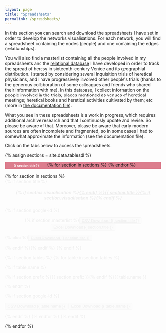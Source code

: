```yaml
---
layout: page
title: "Spreadsheets"
permalink: /spreadsheets/
---
```


<style>
/* HTML for tabs */
/* code from or modified from https://www.w3schools.com/w3css/w3css_tabulators.asp */
.w3-animate-opacity{animation:opac 0.8s}@keyframes opac{from{opacity:0} to{opacity:1}}

.w3-bar{width:100%;overflow:hidden}.w3-center .w3-bar{display:inline-block;width:auto}
.w3-bar .w3-bar-item {
	float:left;width:25%;border:none;display:block;outline:0;font-weight:bold;
}
.w3-white {
	background-color:white;
	color:#dc7e8e;
}
.w3-button {
	padding:5px;
}
.w3-pink {
	background-color:#dc7e8e;
}


tab {
	background-color:#dc7e8e;
	color:white;
	font-size:10px;
	text-align: center;
	display:inline-block;
}

tab:hover {
	background-color:gray;
	color:white;
}
</style>

In this section you can search and download the spreadsheets I have set in order to develop the networks visualisations. For each network, you will find a spreadsheet containing the nodes (people) and one containing the edges (relationships).


You will also find a masterlist containing all the people involved in my spreadsheets and the [relational database](https://en.wikipedia.org/wiki/Relational_database) I have developed in order to track the spread of heresy in sixteenth-century Venice and its geographial distribution. I started by considering several Inquisition trials of heretical physicians, and I have progressively involved other people's trials (thanks to the generous collaboration of some colleagues and friends who shared their information with me). In this database, I collect information on the people involved in the trials; places mentioned as venues of heretical meetings; heretical books and heretical activities cultivated by them; etc (more in [the documentation file](/documentation/)). 


What you see in these spreadsheets is a work in progress, which requires additional archive research and that I continuosly update and revise. So please be aware of that. Moreover, please be aware that early modern sources are often incomplete and fragmented, so in some cases I had to somewhat approximate the information (see the documentation file).


Click on the tabs below to access the spreadsheets.


{% assign sections = site.data.tablesdl %}
<p>
	<div class="w3-bar w3-pink">
{% for section in sections %}
  <tab class="w3-bar-item w3-button tablink{% if section.tablink %} w3-white{% endif %}" onclick="openCity(event,'{{ section.title }}')">{{ section.title }}</tab>
{% endfor %}
</div>
</p>
{% for section in sections %}

<div id="{{ section.title }}" class="city w3-animate-opacity" style="display:{{ section.display }}">
{% if section.title %}
<h5 align="center">{% if section.visualisation %}<a href="{{ section.visualisation }}">{% endif %}{{ section.title }}{% if section.visualisation %}</a>{% endif %}</h5>


{% if section.google-id %}
<p align="center">{% if section.masterlist %}<button class="btn btn-sm"><a download href="https://docs.google.com/spreadsheets/d/{{ section.google-id }}/export?format=csv&gid={{ section.gid }}"><i class="fa fa-download"></i> CSV Download {{ section.title }}</a></button> <button class="btn btn-sm"><a download href="https://docs.google.com/spreadsheets/d/{{ section.google-id }}/export?format=xlsx&gid={{ section.gid }}"><i class="fa fa-download"></i> Excel Download {{ section.title }}</a></button></p> {% else %}<button class="btn btn-sm"><a download href="https://docs.google.com/spreadsheets/d/{{ section.google-id }}/export?format=xlsx"><i class="fa fa-download"></i> Excel Download {{ section.title }}</a></button></p>{% endif %}{% endif %}
{% endif %}

{% if section.tables %}
{% for table in section.tables %}

{% if table.name %}<p>{% if section.prefix %}{{ section.prefix }}{% endif %}{{ table.name }}
</p>
{% endif %}

{% if section.google-id %}<p>
<button class="btn btn-sm"><a download href="https://docs.google.com/spreadsheets/d/{{ section.google-id }}/gviz/tq?tqx=out:csv&sheet={{ table.name }}"><i class="fa fa-download"></i> CSV Download {{ table.name }}</a></button> <button class="btn btn-sm"><a download href="https://docs.google.com/spreadsheets/d/{{ section.google-id }}/export?format=xlsx&gid={{ table.gid }}"><i class="fa fa-download"></i> Excel Download {{ table.name }}</a></button></p>

{% endif %}
{% endfor %}
{% endif %}
</div>
{% endfor %}

<script>
	// javascript for tabs
	// code modified from https://www.w3schools.com/w3css/w3css_tabulators.asp
function openCity(evt, cityName) {
  var i, x, tablinks;
  x = document.getElementsByClassName("city");
  for (i = 0; i < x.length; i++) {
      x[i].style.display = "none";
  }
  tablinks = document.getElementsByClassName("tablink");
  for (i = 0; i < x.length; i++) {
      tablinks[i].className = tablinks[i].className.replace(" w3-white", "");
  }
  document.getElementById(cityName).style.display = "block";
  evt.currentTarget.className += " w3-white";
}
</script>